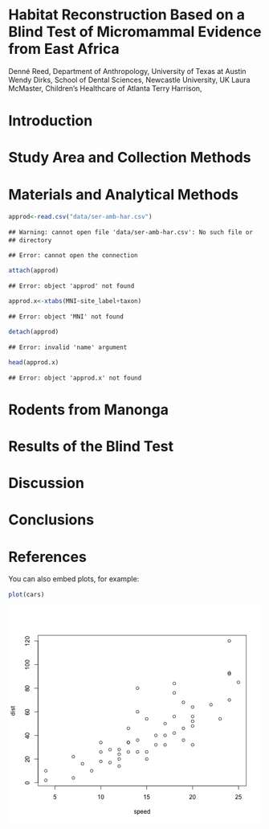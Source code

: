 Habitat Reconstruction Based on a Blind Test of Micromammal Evidence from East Africa
========================================================

Denné Reed, Department of Anthropology, University of Texas at Austin
Wendy Dirks, School of Dental Sciences, Newcastle University, UK 
Laura McMaster, Children’s Healthcare of Atlanta
Terry Harrison,

# Introduction

# Study Area and Collection Methods

# Materials and Analytical Methods


```r
approd<-read.csv("data/ser-amb-har.csv")
```

```
## Warning: cannot open file 'data/ser-amb-har.csv': No such file or
## directory
```

```
## Error: cannot open the connection
```

```r
attach(approd)
```

```
## Error: object 'approd' not found
```

```r
approd.x<-xtabs(MNI~site_label+taxon)
```

```
## Error: object 'MNI' not found
```

```r
detach(approd)
```

```
## Error: invalid 'name' argument
```

```r
head(approd.x)
```

```
## Error: object 'approd.x' not found
```

# Rodents from Manonga

# Results of the Blind Test

# Discussion

# Conclusions

# References




You can also embed plots, for example:


```r
plot(cars)
```

![plot of chunk unnamed-chunk-2](figure/unnamed-chunk-2.png) 

